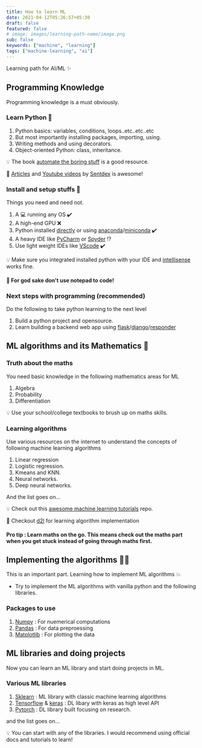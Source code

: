 ```yaml
---
title: How to learn ML
date: 2021-04-12T05:26:57+05:30
draft: false
featured: false
# image: images/learning-path-name/image.png
sub: false
keywords: ["machine", "learning"]
tags: ["machine-learning", "ai"]
---
```


Learning path for AI/ML ✨

## Programming Knowledge

Programming knowledge is a must obviously.

### Learn Python 🐍

1. Python basics: variables, conditions, loops..etc..etc..etc
2. But most importantly installing packages, importing, using.
3. Writing methods and using decorators.
4. Object-oriented Python: class, inheritance.

💡 The book [automate the boring stuff](https://automatetheboringstuff.com) is a good resource.


🔮 [Articles](https://pythonprogramming.net) and [Youtube videos](https://www.youtube.com/user/sentdex) by [Sentdex](https://twitter.com/Sentdex) is awesome!

### Install and setup stuffs 🚧

Things you need and need not.

1. A :computer: running any OS ✔️
2. A high-end GPU :x:
3. Python installed [directly](https://www.python.org) or using [anaconda](https://www.anaconda.com)/[miniconda](https://docs.conda.io/en/latest/miniconda.html#) ✔️
4. A heavy IDE like [PyCharm](https://www.jetbrains.com/pycharm/) or [Spyder](https://www.spyder-ide.org/) :interrobang:
5. Use light weight IDEs like [VScode](https://code.visualstudio.com) ✔️


💡 Make sure you integrated installed python with your IDE and [intellisense](https://docs.microsoft.com/en-us/visualstudio/ide/using-intellisense?view=vs-2019) works fine.

#### 🌝 For god sake don't use notepad to code!

### Next steps with programming (recommended)
Do the following to take python learning to the next level
1. Build a python project and opensource.
2. Learn building a backend web app using [flask](https://flask.palletsprojects.com/en/1.1.x/)/[django](https://www.djangoproject.com)/[responder](https://responder.kennethreitz.org/en/latest/)

## ML algorithms and its Mathematics :1234:

### Truth about the maths
You need basic knowledge in the following mathematics areas for ML
1. Algebra
2. Probability
3. Differentiation

💡 Use your school/college textbooks to brush up on maths skills.

### Learning algorithms
Use various resources on the internet to understand the concepts of following machine learning algorithms

1. Linear regression
2. Logistic regression.
3. Kmeans and KNN.
3. Neural networks.
4. Deep neural networks.

And the list goes on...

💡 Check out this [awesome machine learning tutorials](https://github.com/ujjwalkarn/Machine-Learning-Tutorials) repo.

🔮 Checkout [d2l](http://d2l.ai/) for learning algorithm implementation

#### Pro tip : Learn maths on the go. This means check out the maths part when you get stuck instead of going through maths first.

## Implementing the algorithms 👩‍💻

This is an important part. Learning how to implement ML algorithms :boom:
- Try to implement the ML algorithms with vanilla python and the following libraries.

### Packages to use
1. [Numpy](https://numpy.org) : For nuemerical computations
2. [Pandas](https://pandas.pydata.org) : For data preproessing
3. [Matplotlib](https://matplotlib.org) : For plotting the data

## ML libraries and doing projects
Now you can learn an ML library and start doing projects in ML.

### Various ML libraries

1. [Sklearn](https://scikit-learn.org/stable/tutorial/index.html) : ML library with classic machine learning algorithms
2. [Tensorflow](https://www.tensorflow.org/tutorials) & [keras](https://keras.io/getting_started/intro_to_keras_for_engineers/) : DL libary with keras as high level API
3. [Pytorch](https://pytorch.org/tutorials/) : DL library built focusing on research.

and the list goes on...

💡 You can start with any of the libraries. I would recommend using official docs and tutorials to learn!